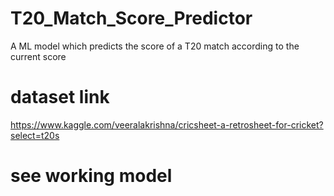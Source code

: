 # T20_Match_Score_Predictor
A ML model which predicts the score of a T20 match according to the current score


# dataset link
https://www.kaggle.com/veeralakrishna/cricsheet-a-retrosheet-for-cricket?select=t20s

# see working model

